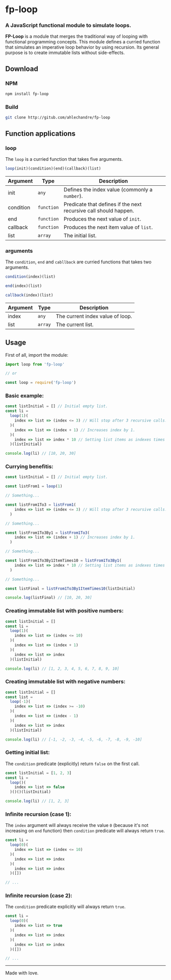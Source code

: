 # fp-loop
### A JavaScript functional module to simulate loops.

**FP-Loop** is a module that merges the traditional way of looping with functional programming concepts. This module defines a curried function that simulates an imperative loop behavior by using recursion. Its general purpose is to create immutable lists without side-effects.

## Download

### NPM 
```bash
npm install fp-loop
```

### Build 
```bash
git clone http://gitub.com/ahlechandre/fp-loop
```

## Function applications

### loop
The `loop` is a curried function that takes five arguments.

```js
loop(init)(condition)(end)(callback)(list)
``` 

Argument | Type | Description
---------|------|---------
init | `any` | Defines the index value (commonly a `number`). 
condition | `function` | Predicate that defines if the next recursive call should happen.
end | `function` | Produces the next value of `init`. 
callback | `function` | Produces the next item value of `list`. 
list | `array` | The initial list. 

### arguments
The `condition`, `end` and `cabllback` are curried functions that takes two arguments.

```js
condition(index)(list)

end(index)(list)

callback(index)(list)
``` 

Argument | Type | Description
---------|------|---------
index | `any` | The current index value of loop. 
list | `array` | The current list. 


## Usage
First of all, import the module:

```js
import loop from 'fp-loop'

// or

const loop = require('fp-loop')
```

### Basic example:

```js
const listInitial = [] // Initial empty list.
const li = 
  loop(1)(
    index => list => (index <= 3) // Will stop after 3 recursive calls.
  )(
    index => list => (index + 1) // Increases index by 1.
  )(
    index => list => index * 10 // Setting list items as indexes times 10.
  )(listInitial)

console.log(li) // [10, 20, 30]
```

### Currying benefitis:

```js
const listInitial = [] // Initial empty list.

const listFrom1 = loop(1)

// Something...

const listFrom1To3 = listFrom1(
    index => list => (index <= 3) // Will stop after 3 recursive calls.
  )

// Something...

const listFrom1To3By1 = listFrom1To3(
    index => list => (index + 1) // Increases index by 1.
  )

// Something...

const listFrom1To3By1ItemTimes10 = listFrom1To3By1(
    index => list => index * 10 // Setting list items as indexes times 10.
  )

// Something...

const listFinal = listFrom1To3By1ItemTimes10(listInitial)

console.log(listFinal) // [10, 20, 30]
```

### Creating immutable list with positive numbers:

```js
const listInitial = []
const li = 
  loop(1)(
    index => list => (index <= 10)
  )(
    index => list => (index + 1)
  )(
    index => list => index
  )(listInitial)

console.log(li) // [1, 2, 3, 4, 5, 6, 7, 8, 9, 10]
```

### Creating immutable list with negative numbers:

```js
const listInitial = []
const list = 
  loop(-1)(
    index => list => (index >= -10)
  )(
    index => list => (index - 1)
  )(
    index => list => index
  )(listInitial)

console.log(li) // [-1, -2, -3, -4, -5, -6, -7, -8, -9, -10]
```

### Getting initial list:

The `condition` predicate (explicitly) return `false` on the first call.

```js
const listInitial = [1, 2, 3]
const li = 
  loop()(
    index => list => false
  )()()(listInitial)

console.log(li) // [1, 2, 3]
```

### Infinite recursion (case 1):

The `index` argument will always receive the value `0` (because it's not increasing on `end` function) then `condition` predicate will always return `true`.

```js
const li = 
  loop(0)(
    index => list => (index <= 10)
  )(
    index => list => index
  )(
    index => list => index
  )([])

// ...
```

### Infinite recursion (case 2):

The `condition` predicate explicitly will always return `true`.

```js
const li = 
  loop(0)(
    index => list => true
  )(
    index => list => index
  )(
    index => list => index
  )([])

// ...
```

--- 

Made with love.